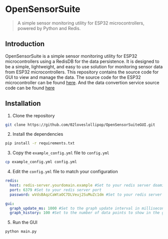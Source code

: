 # OpenSensorSuite
> A simple sensor monitoring utility for ESP32 microcontrollers, powered by Python and Redis.

## Introduction
OpenSensorSuite is a simple sensor monitoring utility for ESP32 microcontrollers using a RedisDB for the data persistence. It is designed to be a simple, lightweight, and easy to use solution for monitoring sensor data from ESP32 microcontrollers. This repository contains the source code for GUI to view and manage the data. The source code for the ESP32 microcontroller can be found [here](https://github.com/02loveslollipop/OpenSensorSuiteESP32). And the data convertion service source code can be found [here](https://github.com/02loveslollipop/OpenSensorSuiteDataConvertion)

## Installation

1. Clone the repository
```sh
git clone https://github.com/02loveslollipop/OpenSensorSuiteGUI.git
```

2. Install the dependencies
```sh
pip install -r requirements.txt
```

3. Copy the `example_config.yml` file to `config.yml`
```sh
cp example_config.yml config.yml
```

4. Edit the `config.yml` file to match your configuration
```yaml
redis:
  host: redis-server.yourdomain.example #Set to your redis server doamin or IP
  port: 6379 #Set to your redis server port
  password: wVdsBAqzCaWtaOC7DLVeuj2SuMuZc1dm #Set to your redis server password

gui:
  graph_update_ms: 1000 #Set to the graph update interval in milliseconds
  graph_history: 100 #Set to the number of data points to show in the graph
```

5. Run the GUI
```sh
python main.py
```
